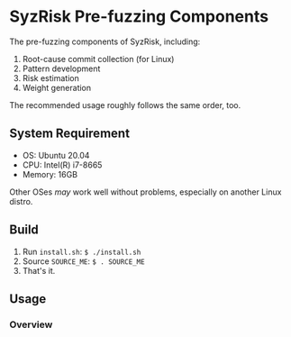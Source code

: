 # SyzRisk Pre-fuzzing Components

The pre-fuzzing components of SyzRisk, including:

 1. Root-cause commit collection (for Linux)
 2. Pattern development
 3. Risk estimation
 4. Weight generation

The recommended usage roughly follows the same order, too.

## System Requirement

 - OS: Ubuntu 20.04
 - CPU: Intel(R) i7-8665
 - Memory: 16GB

Other OSes _may_ work well without problems, especially on another Linux distro.

## Build

 1. Run `install.sh`: `$ ./install.sh`
 2. Source `SOURCE_ME`: `$ . SOURCE_ME`
 3. That's it.

## Usage

### Overview

